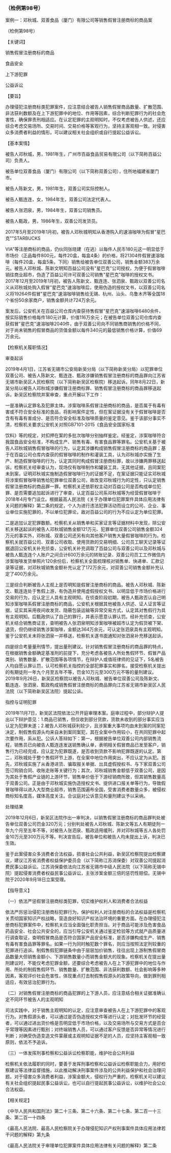### （检例第98号）
案例一：邓秋城、双善食品（厦门）有限公司等销售假冒注册商标的商品案

（检例第98号）

【关键词】

销售假冒注册商标的商品

食品安全

上下游犯罪

公益诉讼

【要旨】

办理侵犯注册商标类犯罪案件，应注意结合被告人销售假冒商品数量、扩散范围、非法获利数额及在上下游犯罪中的地位、作用等因素，综合判断犯罪行为的社会危害性，确保罪责刑相适应。在认定犯罪的主观明知时，不仅考虑被告人供述，还应综合考虑交易场所、交易时间、交易价格等客观行为，坚持主客观相一致。对侵害众多消费者利益的情形，可以建议相关社会组织或自行提起公益诉讼。

【基本案情】

被告人邓秋城，男，1981年生，广州市百益食品贸易有限公司（以下简称百益公司）负责人。

被告单位双善食品（厦门）有限公司（以下简称双善公司），住所地福建省厦门市。

被告人陈新文，男，1981年生，双善公司实际控制人。

被告人甄连连，女，1984年生，双善公司法定代表人。

被告人张泗泉，男，1984年生，双善公司销售员。

被告人甄政，男，1986年生，双善公司发货员。

2017年5月至2019年1月初，被告人邓秋城明知从香港购入的速溶咖啡为假冒"星巴克""STARBUCKS

VIA"等注册商标的商品，仍伙同张晓建（在逃）以每件人民币180元这一明显低于市场价（正品每件800元，每件20盒，每盒4条）的价格，将21304件假冒速溶咖啡（每件20盒，每盒5条，下同）销售给被告单位双善公司，销售金额383万余元。被告人邓秋城、陈新文明知百益公司没有"星巴克"公司授权，为便于假冒咖啡销往商业超市，伪造了百益公司许可双善公司销售"星巴克"咖啡的授权文书。2017年12月至2019年1月初，被告人陈新文、甄连连、张泗泉、甄政以双善公司名义从邓秋城处购入假冒"星巴克"速溶咖啡后，使用伪造的授权文书，以双善公司名义将19264件假冒"星巴克"速溶咖啡销售给无锡、杭州、汕头、乌鲁木齐等全国18个省份50余家商户，销售金额共计724万余元。

案发后，公安机关在百益公司仓库内查获待售假冒"星巴克"速溶咖啡6480余件，按实际销售价格每件180元计算，价值116万余元；在被告单位双善公司仓库内查获假冒"星巴克"速溶咖啡2040件，由于双善公司向不同销售商销售的价格不同，对于尚未销售的假冒商品的货值金额以每件340元的最低销售价格计算，价值69万余元。

【检察机关履职情况】

审查起诉

2019年4月1日，江苏省无锡市公安局新吴分局（以下简称新吴分局）以犯罪单位双善公司、被告人陈新文、甄连连、甄政涉嫌销售假冒注册商标的商品罪向江苏省无锡市新吴区人民检察院（以下简称新吴区检察院）移送起诉。同年8月22日，新吴分局以被告人邓秋城涉嫌假冒注册商标罪、销售假冒注册商标的商品罪移送起诉。新吴区检察院并案审查，重点开展以下工作：

一是准确认定罪名及犯罪主体。涉案咖啡系假冒注册商标的商品，是否属于有毒有害或不符合安全标准的食品，将影响案件定性，但在案证据没有关于假冒咖啡是否含有有毒有害成分、是否符合安全标准及咖啡质量的鉴定意见。鉴于该部分事实不清，检察机关要求公安机关对照GB7101-2015《食品安全国家标准

饮料》等的规定，对扣押在案的多批次咖啡分别抽样鉴定。经鉴定，涉案咖啡符合我国食品安全标准，不构成生产、销售有毒、有害食品罪等罪名。公安机关基于被告人邓秋城销售假冒咖啡的行为，认定其涉嫌构成销售假冒注册商标的商品罪；基于在百益公司仓库内查获的假冒咖啡的制作和灌装工具，认为邓秋城亦实施了生产、制造假冒咖啡的行为，认定其同时构成假冒注册商标罪，故以涉嫌两罪移送起诉。检察机关经审查认为，现场仅有咖啡制作和罐装工具，无其他证据，且同案犯未到案，证明邓秋城实施制造假冒咖啡行为的证据不足，在案证据只能证实邓秋城将涉案假冒咖啡销售给犯罪单位双善公司，故改变邓秋城行为的定性，只认定销售假冒注册商标的商品罪一罪。检察机关还依职权主动对百益公司是否构成单位犯罪、是否需要追加起诉进行了审查，认定百益公司系邓秋城等为经营假冒咖啡于2018年4月专门设立。根据最高人民法院《关于办理单位犯罪案件具体应用法律有关问题的解释》第二条的规定，个人为进行违法犯罪活动而设立的公司、企业、事业单位实施犯罪的，不以单位犯罪论，故对百益公司的行为不应认定为单位犯罪。

二是追加认定犯罪数额。检察机关从销售单和买家证言等证据材料中发现，除公安机关移送起诉的被告人邓秋城销售金额121万元、犯罪单位双善公司销售金额324万元的事实外，邓秋城、双善公司还另有向其他客户销售大量假冒咖啡的行为。检察机关就百益公司、双善公司收取、使用货款的交易明细、公司员工聊天记录等证据退回公安机关补充侦查，公安机关补充调取了百益公司与双善公司以及邓秋城与被告人甄连连个人账户之间合计600万余元的转账记录、双善公司员工工作微信内涉案咖啡发货单照片120余份后，检察机关全面梳理核对销售单、快递单、汇款记录等证据，对邓秋城销售金额补充认定了172万余元，对双善公司销售金额补充认定了400万余元。

三是综合判断被告人主观上是否明知是假冒注册商标的商品。被告人邓秋城、陈新文、甄连连处于售假上游，有伪造并使用虚假授权文书、以明显低于市场价格进行交易的行为，应认定三人具有主观明知。在侦查阶段初期，被告人甄政否认自己明知涉案咖啡系假冒注册商标的商品，公安机关根据其他被告人供述、证人证言等证据，证实其采用夜间收发货、隐蔽包装运输等异常交易方式，认定其对售假行为具有主观明知。后甄政供认了自己的罪行，并表示愿意认罪认罚。经补充侦查，公安机关结合销售商证言，查明被告人张泗泉明知涉案咖啡被超市认定为假货被下架、退货，但仍继续销售涉案咖啡，金额达364万余元，可认定张泗泉具有主观明知。鉴于公安机关未将张泗泉一并移送，检察机关遂书面通知对张泗泉补充移送起诉。

四是综合考量量刑情节，提出量刑建议。针对销售假冒注册商标的商品罪的特点，在根据销售金额确定基准刑的前提下，充分考虑各被告人所处售假环节、假冒产品类别、销售数量、扩散范围等各项情节，在辩护人或值班律师的见证下，5名被告人均自愿认罪认罚，认可检察机关指控的全部犯罪事实和罪名，接受检察机关提出的有期徒刑一年九个月至五年不等，罚金10万元至300万元不等的量刑建议。2019年9月26日，新吴区检察院以被告人邓秋城、被告单位双善公司及陈新文、甄连连、张泗泉、甄政构成销售假冒注册商标的商品罪向江苏省无锡市新吴区人民法院（以下简称新吴区法院）提起公诉。

指控与证明犯罪

2019年11月7日，新吴区法院依法公开开庭审理本案。庭审过程中，部分辩护人提出以下辩护意见：1.商品已销售，但仅收到部分货款，货款未收到的部分事实应当认定为犯罪未遂；2.被告人邓秋城获利较少，且涉案重大事项均由未到案的同案犯决定，制假售假源头均来自未到案同案犯，其在全案中作用较小，在共同犯罪中起次要作用，系从犯。公诉人答辩如下：第一，根据被告单位双善公司内部销售流程，销售员已向被告人甄连连发送销售确认单，表明相关假冒商品已发至客户，销售行为已经完成，应认定为犯罪既遂，是否收到货款不影响犯罪既遂的认定。第二，邓秋城处于整个售假环节上游，在全案中地位作用突出，不应认定为从犯。首先，邓秋城实施了从香港进货、骗取报关单据、出具虚假授权书、与下家双善公司签订购销合同、收账走账等关键行为；其次，邓秋城销售金额低于双善公司，是因为其处于售假产业链的上游环节，销售单价低于下游经销商所致，但其销售数量高于双善公司。正是由于邓秋城实施伪造授权文书、提供进口报关单等行为，导致假冒咖啡得以进入大型商业超市，销售范围遍布全国，受害消费者数量众多，被侵权商标知名度高，媒体高度关注。合议庭对公诉意见和量刑建议予以采纳。

处理结果

2019年12月6日，新吴区法院作出一审判决，以销售假冒注册商标的商品罪判处被告单位双善公司罚金320万元；分别判处被告人邓秋城、陈新文等五人有期徒刑一年九个月至五年不等，对被告人张泗泉、甄政适用缓刑，并对邓秋城等五人各处罚金10万元至300万元不等。判决宣告后，被告单位和被告人均未提出上诉，判决已生效。

鉴于此案侵害众多消费者合法权益，损害社会公共利益，新吴区检察院提出检察建议，建议江苏省消费者权益保护委员会（以下简称江苏消保委）对双善公司提起消费民事公益诉讼。江苏消保委依法向江苏省无锡市中级人民法院（以下简称无锡中院）提起侵害消费者权益民事公益诉讼，主张涉案金额三倍的惩罚性赔偿。无锡中院于2020年9月18日立案受理。

【指导意义】

（一）依法严惩假冒注册商标类犯罪，切实维护权利人和消费者合法权益

依法严厉惩治侵犯注册商标犯罪行为，保护权利人对注册商标的合法权益是检察机关贯彻国家知识产权战略，营造良好知识产权法治环境的重要方面。在办理侵犯注册商标犯罪案件中，检察机关应当全面强化职责担当。对于商品可能涉及危害食品药品安全、社会公共安全的，应当引导公安机关通过鉴定检验等方式就产品质量进行调查取证，查明假冒商品是否符合国家产品安全标准，是否涉嫌构成生产、销售有毒有害食品罪等罪名。如果一行为同时触犯数个罪名，则应当按照法定刑较重的犯罪进行追诉。制假售假犯罪链条中由于层层加价销售，往往出现上游制售假冒商品数量大但销售金额小、下游销售数量小而销售金额大的现象。检察机关在提出量刑建议时，不能仅考虑犯罪金额，还要综合考虑被告人在上下游犯罪中的地位与作用、所处的制假售假环节、销售数量、扩散范围、非法获利数额、社会影响等多种因素，客观评价社会危害性，体现重点打击制假售假源头的政策导向，做到罪刑相适应，有效惩治犯罪行为。

（二）对销售假冒注册商标的商品犯罪的上下游人员，应注意结合相关证据准确认定不同环节被告人的主观明知

司法实践中，对于销售主观明知的认定，应注意审查被告人在上下游犯罪中的客观行为。对售假源头者，可以通过是否伪造授权文件等进行认定；对批发环节的经营者，可以通过进出货价格是否明显低于市场价格，以及交易场所与交易方式是否合乎常理等因素进行甄别；对终端销售人员，可以通过客户反馈是否异常等情况进行判断；对确受伪造变造文件蒙蔽或主观明知证据不足的人员，应坚持主客观相一致原则，依法不予追诉。

（三）一体发挥刑事检察和公益诉讼检察职能，维护社会公共利益

检察机关依法履职的同时，要善于发挥刑事检察和公益诉讼检察职能合力，用好检察建议等法律监督措施，以此推动解决刑事案件涉及的公共利益保护和社会治理问题。对于侵害众多消费者利益，涉案金额大，侵权行为严重的，检察机关可以建议有关社会组织提起民事公益诉讼，也可以自行提起民事公益诉讼，以维护社会公众合法权益。

【相关规定】

《中华人民共和国刑法》第二十三条、第二十六条、第二十七条、第二百一十三条、第二百一十四条

《最高人民法院、最高人民检察院关于办理侵犯知识产权刑事案件具体应用法律若干问题的解释》第九条

《最高人民法院关于审理单位犯罪案件具体应用法律有关问题的解释》第二条
